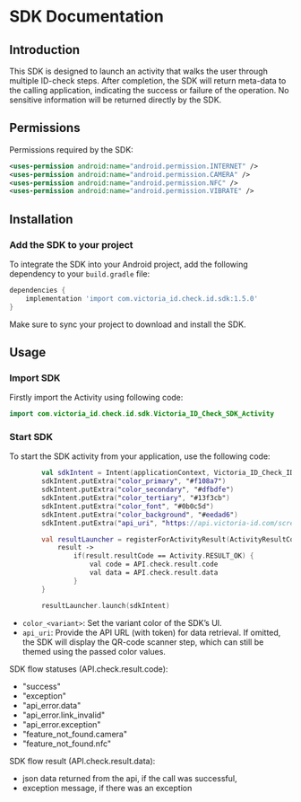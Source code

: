 # SDK Documentation

## Introduction
This SDK is designed to launch an activity that walks the user through multiple ID-check steps. After completion, the SDK will return meta-data to the calling application, indicating the success or failure of the operation. No sensitive information will be returned directly by the SDK.

## Permissions
Permissions required by the SDK:
```xml
<uses-permission android:name="android.permission.INTERNET" />
<uses-permission android:name="android.permission.CAMERA" />
<uses-permission android:name="android.permission.NFC" />
<uses-permission android:name="android.permission.VIBRATE" />
```

## Installation
### Add the SDK to your project
To integrate the SDK into your Android project, add the following dependency to your `build.gradle` file:

```gradle
dependencies {
    implementation 'import com.victoria_id.check.id.sdk:1.5.0'
}
```
Make sure to sync your project to download and install the SDK.

## Usage
### Import SDK
Firstly import the Activity using following code:
```kotlin
import com.victoria_id.check.id.sdk.Victoria_ID_Check_SDK_Activity
```
### Start SDK
To start the SDK activity from your application, use the following code:
```kotlin
        val sdkIntent = Intent(applicationContext, Victoria_ID_Check_ID_SDK_Activity::class.java)
        sdkIntent.putExtra("color_primary", "#f108a7")
        sdkIntent.putExtra("color_secondary", "#dfbdfe")
        sdkIntent.putExtra("color_tertiary", "#13f3cb")
        sdkIntent.putExtra("color_font", "#0b0c5d")
        sdkIntent.putExtra("color_background", "#eedad6")
        sdkIntent.putExtra("api_uri", "https://api.victoria-id.com/screenee/:screenee_id/check/identity/travel_document/text_chip_certificate/?domain=example.victoria-id.com&token=<token>")

        val resultLauncher = registerForActivityResult(ActivityResultContracts.StartActivityForResult()) {
            result ->
                if(result.resultCode == Activity.RESULT_OK) {
                    val code = API.check.result.code
                    val data = API.check.result.data
                }
        }

        resultLauncher.launch(sdkIntent)
```
- `color_<variant>`: Set the variant color of the SDK’s UI.
- `api_uri`: Provide the API URL (with token) for data retrieval. If omitted, the SDK will display the QR-code scanner step, which can still be themed using the passed color values.

SDK flow statuses (API.check.result.code):
- "success"
- "exception"
- "api_error.data"
- "api_error.link_invalid"
- "api_error.exception"
- "feature_not_found.camera"
- "feature_not_found.nfc"

SDK flow result (API.check.result.data):
- json data returned from the api, if the call was successful,
- exception message, if there was an exception
